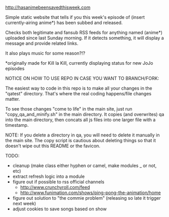 http://hasanimebeensavedthisweek.com

Simple static website that tells if you this week's episode of (insert currently-airing anime*) has been subbed and released.

Checks both legitimate and fansub RSS feeds for anything named (anime*) uploaded since last Sunday morning. If it detects something, it will display a message and provide related links.

It also plays music for some reason?!?

*originally made for Kill la Kill, currently displaying status for new JoJo episodes

NOTICE ON HOW TO USE REPO IN CASE YOU WANT TO BRANCH/FORK:

The easiest way to code in this repo is to make all your changes in the "qatest" directory. That's where the real coding happens/file changes matter.

To see those changes "come to life" in the main site, just run "copy_qa_and_minify.sh" in the main directory. It copies (and overwrites) qa into the main directory, then concats all js files into one larger file with a timestamp.

NOTE: If you delete a directory in qa, you will need to delete it manually in the main site. The copy script is cautious about deleting things so that it doesn't wipe out this README or the favicon.

TODO:

- cleanup (make class either hyphen or camel, make modules _ or not, etc)
- extract refresh logic into a module
- figure out if possible to rss official channels
	- http://www.crunchyroll.com/feed
	- http://www.funimation.com/shows/ping-pong-the-animation/home
- figure out solution to "the commie problem" (releasing so late it trigger next week)
- adjust cookies to save songs based on show

